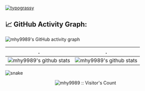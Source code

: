 [![typograssy](https://typograssy.deno.dev/api?text=mhy9989)](https://github.com/kawarimidoll/typograssy)


## 📈 GitHub Activity Graph:
![mhy9989's GitHub activity graph](https://activity-graph.herokuapp.com/graph?username=mhy9989&hide_border=true&theme=redical)

 . | .
--- | --- 
![mhy9989's github stats](https://github-readme-stats.vercel.app/api?username=mhy9989&include_all_commits=true&count_private=true&show_icons=true&line_height=20&title_color=7A7ADB&icon_color=2234AE&text_color=D3D3D3&bg_color=0,000000,130F40) | ![mhy9989's github stats](https://github-readme-stats.vercel.app/api/top-langs/?username=mhy9989&hide=html&langs_count=6&layout=compact&text_color=daf7dc&bg_color=151515)

![snake](https://github.com/mhy9989/mhy9989/blob/output/github-contribution-grid-snake-light.svg)

<p align="center"><img src="https://profile-counter.glitch.me/{mhy9989}/count.svg" alt="mhy9989 :: Visitor's Count" /></p>
